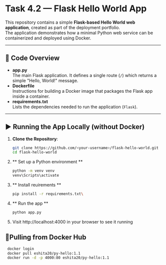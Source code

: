 # Task 4.2 — Flask Hello World App

This repository contains a simple **Flask-based Hello World web application**, created as part of the deployment portfolio.  
The application demonstrates how a minimal Python web service can be containerized and deployed using Docker.

---

## 📂 Code Overview
- **app.py**  
  The main Flask application. It defines a single route (`/`) which returns a simple "Hello, World!" message.  
- **Dockerfile**  
  Instructions for building a Docker image that packages the Flask app inside a container.  
- **requirements.txt**  
  Lists the dependencies needed to run the application (`Flask`).

---

## ▶️ Running the App Locally (without Docker)

1. **Clone the Repository**:
   ```bash
   git clone https://github.com/<your-username>/flask-hello-world.git
   cd flask-hello-world
   ```
2. ** Set up a Python environment **
   ```bash
   python -m venv venv
   venv\Scripts\activate
   ```
3. ** Install reuirements **
   ```bash
   pip install -r requirements.txt\
   ```     
4. ** Run the app **
   ```bash
   python app.py
   ```
5. Visit http://localhost:4000 in your browser to see it running

## 🐳Pulling from Docker Hub

   ```bash
    docker login
    docker pull eshita20/py-hello:1.1
    docker run -d -p 4000:80 eshita20/py-hello:1.1

   ```

   


   
   
